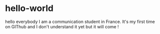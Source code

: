 # hello-world
hello everybody
I am a communication student in France. It's my first time on GIThub and I don't understand it yet but it will come ! 
